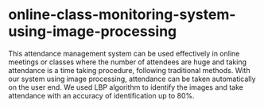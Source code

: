 # online-class-monitoring-system-using-image-processing
This attendance management system can be used effectively in online meetings or classes where the number of attendees are huge and taking attendance is a time taking procedure, following traditional methods. With our system using image processing, attendance can be taken automatically on the user end. We used LBP algorithm to identify the images and take attendance with an accuracy of identification up to 80%.
